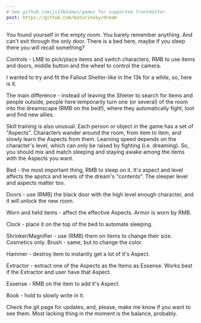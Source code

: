 ```yaml
---
# See github.com/js13kGames/games for supported frontmatter
post: https://github.com/baturinsky/dream
---
```

You found yourself in the empty room. You barely remember anything. And can't exit through the only door. There is a bed here, maybe if you sleep there you will recall something?

Controls - LMB to pick/place items and switch characters, RMB to use items and doors, middle button and the wheel to control the camera.

I wanted to try and fit the Fallout Shelter-like in the 13k for a while, so, here is it. 

The main difference - instead of leaving the Shleter to search for items and people outside, people here temporarily turn one (or several) of the room into the dreamscape (RMB on the bed!), where they automatically fight, loot and find new allies.

Skill training is also unusual. Each person or object in the game has a set of "Aspects". Characters wander around the room, from item to item, and slowly learn the Aspects from them. Learning speed depends on the character's level, which can only be raised by fighting (i.e. dreaming). So, you should mix and match sleeping and staying awake among the items with the Aspects you want.

Bed - the most important thing, RMB to sleep on it. It's aspect and level affects the apstcs and levels of the dream's "contents". The sleeper level and aspects matter too.

Doors - use (RMB) the black door with the high level enough character, and it will unlock the new room.

Worn and held items - affect the effective Aspects. Armor is worn by RMB.

Clock - place it on the top of the bed to automate sleeping.

Shrinker/Magnifier - use (RMB) them on items to change their size. Cosmetics only.
Brush - same, but to change the color.

Hammer - destroy item to instantly get a lot of it's Aspect.

Extractor - extract one of the Aspects as the Items as Essense. Works best if the Extractor and user have that Aspect.

Essense - RMB on the item to add it's Aspect.

Book - hold to slowly write in it.

Check the git page for updates, and, please, make me know if you want to see them. Most lacking thing in the moment is the balance, probably.